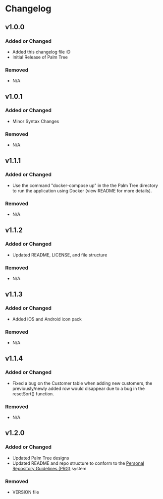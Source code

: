 # Changelog

## v1.0.0

### Added or Changed
- Added this changelog file :D
- Initial Release of Palm Tree

### Removed
- N/A

## v1.0.1

### Added or Changed
- Minor Syntax Changes

### Removed
- N/A

## v1.1.1

### Added or Changed
- Use the command "docker-compose up" in the the Palm Tree directory to run the application using Docker (view README for more details).

### Removed
- N/A

## v1.1.2

### Added or Changed
- Updated README, LICENSE, and file structure

### Removed
- N/A

## v1.1.3

### Added or Changed
- Added iOS and Android icon pack

### Removed
- N/A

## v1.1.4

### Added or Changed
- Fixed a bug on the Customer table when adding new customers, the previously/newly added row would disappear due to a bug in the resetSort() function.

### Removed
- N/A

## v1.2.0

### Added or Changed
- Updated Palm Tree designs
- Updated README and repo structure to conform to the [Personal Repository Guidelines (PRG)](https://github.com/scottgriv/PRG-Personal-Repository-Guidelines) system

### Removed
- VERSION file